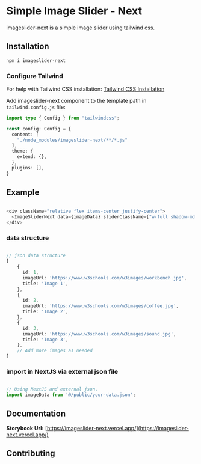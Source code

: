 # Simple Image Slider - Next
 
 imageslider-next is a simple image slider using tailwind css.

## Installation

```zsh
npm i imageslider-next
```

### Configure Tailwind

For help with Tailwind CSS installation: 
[Tailwind CSS Installation](https://tailwindcss.com/docs/installation)

Add imageslider-next component to the template path in `tailwind.config.js` file:

```ts
import type { Config } from "tailwindcss";

const config: Config = {
  content: [
    "./node_modules/imageslider-next/**/*.js"
  ],
  theme: {
    extend: {},
  },
  plugins: [],
}
```

## Example

```ts

<div className="relative flex items-center justify-center">
  <ImageSliderNext data={imageData} sliderClassName={"w-full shadow-md h-48 sm:h-64 xl:h-80 2xl:h-96 rounded-lg"} slideClassName={""} buttonClassName={"w-3 h-3 rounded-full bg-black/50"} buttonLabelClassName={"hidden"} imageHeight={300} imageWidth={500} />
</div>

```

### data structure
```ts

// json data structure
[
    {
      id: 1,
      imageUrl: 'https://www.w3schools.com/w3images/workbench.jpg',
      title: 'Image 1',
    },
    {
      id: 2,
      imageUrl: 'https://www.w3schools.com/w3images/coffee.jpg',
      title: 'Image 2',
    },
    {
      id: 3,
      imageUrl: 'https://www.w3schools.com/w3images/sound.jpg',
      title: 'Image 3',
    },
    // Add more images as needed
]

```

### import in NextJS via external json file
```ts

// Using NextJS and external json.
import imageData from '@/public/your-data.json';

```

## Documentation

**Storybook Url:** [https://imageslider-next.vercel.app/](https://imageslider-next.vercel.app/) 

## Contributing